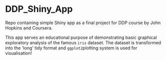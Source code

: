 # DDP_Shiny_App
Repo containing simple Shiny app as a final project for DDP course by John Hopkins and Coursera.

This app serves an educational purpose of demonstrating basic graphical exploratory analysis of the famous `iris` dataset. 
The dataset is transformed into the 'long' tidy format and `ggplot2`plotting system is used for visualisation!
